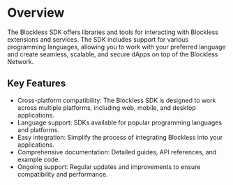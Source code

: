 # Overview

The Blockless SDK offers libraries and tools for interacting with Blockless extensions and services. The SDK includes support for various programming languages, allowing you to work with your preferred language and create seamless, scalable, and secure dApps on top of the Blockless Network.

## Key Features

- Cross-platform compatibility: The Blockless SDK is designed to work across multiple platforms, including web, mobile, and desktop applications.
- Language support: SDKs available for popular programming languages and platforms.
- Easy integration: Simplify the process of integrating Blockless into your applications.
- Comprehensive documentation: Detailed guides, API references, and example code.
- Ongoing support: Regular updates and improvements to ensure compatibility and performance.
